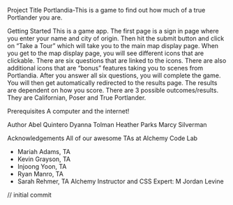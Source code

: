 Project Title
Portlandia-This is a game to find out how much of a true Portlander you are. 

Getting Started
This is a game app. The first page is a sign in page where you enter your name and city of origin. Then hit the submit button and click on “Take a Tour” which will take you to the main map display page. 
When you get to the map display page, you will see different icons that are clickable. There are six questions that are linked to the icons. There are also additional icons that are “bonus” features taking you to scenes from Portlandia. 
After you answer all six questions, you will complete the game. You will then get automatically redirected to the results page.
The results are dependent on how you score. There are 3 possible outcomes/results. They are Californian, Poser and True Portlander.

Prerequisites
A computer and the internet!

Author
Abel Quintero
Dyanna Tolman
Heather Parks
Marcy Silverman

Acknowledgements
All of our awesome TAs at Alchemy Code Lab 
* Mariah Adams, TA
* Kevin Grayson, TA
* Injoong Yoon, TA
* Ryan Manro, TA
* Sarah Rehmer, TA
Alchemy Instructor and CSS Expert: M Jordan Levine

// initial commit